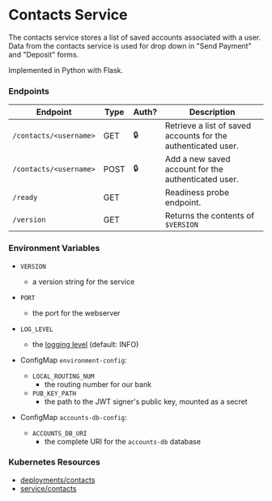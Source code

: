 # Contacts Service

The contacts service stores a list of saved accounts associated with a user.
Data from the contacts service is used for drop down in "Send Payment" and "Deposit" forms.

Implemented in Python with Flask.

### Endpoints

| Endpoint                | Type  | Auth? | Description                                                        |
| ----------------------- | ----- | ----- | ------------------------------------------------------------------ |
| `/contacts/<username>`  | GET   | 🔒    |  Retrieve a list of saved accounts for the authenticated user.     |
| `/contacts/<username>`  | POST  | 🔒    |  Add a new saved account for the authenticated user.               |
| `/ready`                | GET   |       |  Readiness probe endpoint.                                         |
| `/version`              | GET   |       |  Returns the contents of `$VERSION`                                |


### Environment Variables

- `VERSION`
  - a version string for the service
- `PORT`
  - the port for the webserver
- `LOG_LEVEL`
  - the [logging level](https://docs.python.org/3/library/logging.html#levels) (default: INFO)

- ConfigMap `environment-config`:
  - `LOCAL_ROUTING_NUM`
    - the routing number for our bank
  - `PUB_KEY_PATH`
    - the path to the JWT signer's public key, mounted as a secret

- ConfigMap `accounts-db-config`:
  - `ACCOUNTS_DB_URI`
    - the complete URI for the `accounts-db` database

### Kubernetes Resources

- [deployments/contacts](/kubernetes-manifests/contacts.yaml)
- [service/contacts](/kubernetes-manifests/contacts.yaml)
